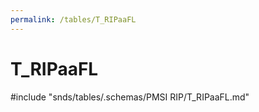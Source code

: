 ```yaml
---
permalink: /tables/T_RIPaaFL
---
```

# T\_RIPaaFL
<!-- SPDX-License-Identifier: MPL-2.0 -->

<!-- ATTENTION : Ne pas supprimer ou modifier la ligne ci-dessous -->
#include "snds/tables/.schemas/PMSI RIP/T_RIPaaFL.md"
<!-- ATTENTION : Ne pas supprimer ou modifier la ligne ci-dessus -->
